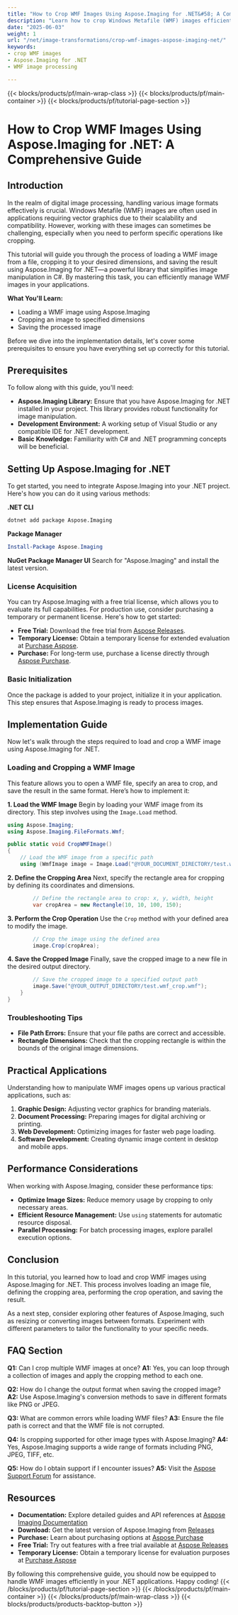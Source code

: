 ```yaml
---
title: "How to Crop WMF Images Using Aspose.Imaging for .NET&#58; A Comprehensive Guide"
description: "Learn how to crop Windows Metafile (WMF) images efficiently using Aspose.Imaging for .NET. This guide covers loading, cropping, and saving WMF images with detailed code examples."
date: "2025-06-03"
weight: 1
url: "/net/image-transformations/crop-wmf-images-aspose-imaging-net/"
keywords:
- crop WMF images
- Aspose.Imaging for .NET
- WMF image processing

---
```


{{< blocks/products/pf/main-wrap-class >}}
{{< blocks/products/pf/main-container >}}
{{< blocks/products/pf/tutorial-page-section >}}
# How to Crop WMF Images Using Aspose.Imaging for .NET: A Comprehensive Guide

## Introduction

In the realm of digital image processing, handling various image formats effectively is crucial. Windows Metafile (WMF) images are often used in applications requiring vector graphics due to their scalability and compatibility. However, working with these images can sometimes be challenging, especially when you need to perform specific operations like cropping.

This tutorial will guide you through the process of loading a WMF image from a file, cropping it to your desired dimensions, and saving the result using Aspose.Imaging for .NET—a powerful library that simplifies image manipulation in C#. By mastering this task, you can efficiently manage WMF images in your applications.

**What You'll Learn:**
- Loading a WMF image using Aspose.Imaging
- Cropping an image to specified dimensions
- Saving the processed image

Before we dive into the implementation details, let's cover some prerequisites to ensure you have everything set up correctly for this tutorial.

## Prerequisites
To follow along with this guide, you'll need:
- **Aspose.Imaging Library:** Ensure that you have Aspose.Imaging for .NET installed in your project. This library provides robust functionality for image manipulation.
- **Development Environment:** A working setup of Visual Studio or any compatible IDE for .NET development.
- **Basic Knowledge:** Familiarity with C# and .NET programming concepts will be beneficial.

## Setting Up Aspose.Imaging for .NET
To get started, you need to integrate Aspose.Imaging into your .NET project. Here's how you can do it using various methods:

**.NET CLI**
```bash
dotnet add package Aspose.Imaging
```

**Package Manager**
```powershell
Install-Package Aspose.Imaging
```

**NuGet Package Manager UI**
Search for "Aspose.Imaging" and install the latest version.

### License Acquisition
You can try Aspose.Imaging with a free trial license, which allows you to evaluate its full capabilities. For production use, consider purchasing a temporary or permanent license. Here's how to get started:
- **Free Trial:** Download the free trial from [Aspose Releases](https://releases.aspose.com/imaging/net/).
- **Temporary License:** Obtain a temporary license for extended evaluation at [Purchase Aspose](https://purchase.aspose.com/temporary-license/).
- **Purchase:** For long-term use, purchase a license directly through [Aspose Purchase](https://purchase.aspose.com/buy).

### Basic Initialization
Once the package is added to your project, initialize it in your application. This step ensures that Aspose.Imaging is ready to process images.

## Implementation Guide
Now let's walk through the steps required to load and crop a WMF image using Aspose.Imaging for .NET.

### Loading and Cropping a WMF Image
This feature allows you to open a WMF file, specify an area to crop, and save the result in the same format. Here’s how to implement it:

**1. Load the WMF Image**
Begin by loading your WMF image from its directory. This step involves using the `Image.Load` method.

```csharp
using Aspose.Imaging;
using Aspose.Imaging.FileFormats.Wmf;

public static void CropWMFImage()
{
    // Load the WMF image from a specific path
    using (WmfImage image = Image.Load("@YOUR_DOCUMENT_DIRECTORY/test.wmf") as WmfImage)
```

**2. Define the Cropping Area**
Next, specify the rectangle area for cropping by defining its coordinates and dimensions.

```csharp
        // Define the rectangle area to crop: x, y, width, height
        var cropArea = new Rectangle(10, 10, 100, 150);
```

**3. Perform the Crop Operation**
Use the `Crop` method with your defined area to modify the image.

```csharp
        // Crop the image using the defined area
        image.Crop(cropArea);
```

**4. Save the Cropped Image**
Finally, save the cropped image to a new file in the desired output directory.

```csharp
        // Save the cropped image to a specified output path
        image.Save("@YOUR_OUTPUT_DIRECTORY/test.wmf_crop.wmf");
    }
}
```

### Troubleshooting Tips
- **File Path Errors:** Ensure that your file paths are correct and accessible.
- **Rectangle Dimensions:** Check that the cropping rectangle is within the bounds of the original image dimensions.

## Practical Applications
Understanding how to manipulate WMF images opens up various practical applications, such as:
1. **Graphic Design:** Adjusting vector graphics for branding materials.
2. **Document Processing:** Preparing images for digital archiving or printing.
3. **Web Development:** Optimizing images for faster web page loading.
4. **Software Development:** Creating dynamic image content in desktop and mobile apps.

## Performance Considerations
When working with Aspose.Imaging, consider these performance tips:
- **Optimize Image Sizes:** Reduce memory usage by cropping to only necessary areas.
- **Efficient Resource Management:** Use `using` statements for automatic resource disposal.
- **Parallel Processing:** For batch processing images, explore parallel execution options.

## Conclusion
In this tutorial, you learned how to load and crop WMF images using Aspose.Imaging for .NET. This process involves loading an image file, defining the cropping area, performing the crop operation, and saving the result.

As a next step, consider exploring other features of Aspose.Imaging, such as resizing or converting images between formats. Experiment with different parameters to tailor the functionality to your specific needs.

## FAQ Section
**Q1:** Can I crop multiple WMF images at once?
**A1:** Yes, you can loop through a collection of images and apply the cropping method to each one.

**Q2:** How do I change the output format when saving the cropped image?
**A2:** Use Aspose.Imaging's conversion methods to save in different formats like PNG or JPEG.

**Q3:** What are common errors while loading WMF files?
**A3:** Ensure the file path is correct and that the WMF file is not corrupted.

**Q4:** Is cropping supported for other image types with Aspose.Imaging?
**A4:** Yes, Aspose.Imaging supports a wide range of formats including PNG, JPEG, TIFF, etc.

**Q5:** How do I obtain support if I encounter issues?
**A5:** Visit the [Aspose Support Forum](https://forum.aspose.com/c/imaging/10) for assistance.

## Resources
- **Documentation:** Explore detailed guides and API references at [Aspose Imaging Documentation](https://reference.aspose.com/imaging/net/)
- **Download:** Get the latest version of Aspose.Imaging from [Releases](https://releases.aspose.com/imaging/net/)
- **Purchase:** Learn about purchasing options at [Aspose Purchase](https://purchase.aspose.com/buy)
- **Free Trial:** Try out features with a free trial available at [Aspose Releases](https://releases.aspose.com/imaging/net/)
- **Temporary License:** Obtain a temporary license for evaluation purposes at [Purchase Aspose](https://purchase.aspose.com/temporary-license/)

By following this comprehensive guide, you should now be equipped to handle WMF images efficiently in your .NET applications. Happy coding!
{{< /blocks/products/pf/tutorial-page-section >}}
{{< /blocks/products/pf/main-container >}}
{{< /blocks/products/pf/main-wrap-class >}}
{{< blocks/products/products-backtop-button >}}